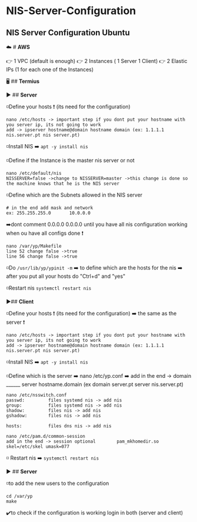 # NIS-Server-Configuration

## NIS Server Configuration Ubuntu

☁️ # **AWS**

👉 1 VPC (default is enough)
👉 2 Instances ( 1 Server 1 Client)
👉 2 Elastic IPs (1 for each one of the Instances)


🖥️ ## **Termius**

▶️ ## **Server**

◽Define your hosts ❗ (its need for the configuration)

```
nano /etc/hosts -> important step if you dont put your hostname with you server ip, its not going to work
add -> ipserver hostname@domain hostname domain (ex: 1.1.1.1 nis.server.pt nis server.pt)

```
◽Install NIS ➡️ `apt -y install nis`

◽Define if the Instance is the master nis server or not

```
nano /etc/default/nis
NISSERVER=false ->change to NISSERVER=master ->this change is done so the machine knows that he is the NIS server

```
◽Define which are the Subnets allowed in the NIS server

```
# in the end add mask and network
ex: 255.255.255.0		10.0.0.0

```
➡️dont comment 0.0.0.0 0.0.0.0 until you have all nis configuration working when ou have all configs done ❗

```
nano /var/yp/Makefile
line 52 change false ->true
line 56 change false ->true

```
◽Do `/usr/lib/yp/ypinit -m` ➡️ to define which are the hosts for the nis ➡️ after you put all your hosts do "Ctrl+d" and "yes" 

◽Restart nis `systemctl restart nis`


▶️## **Client**

◽Define your hosts ❗ (its need for the configuration) ➡️ the same as the server ❗

```
nano /etc/hosts -> important step if you dont put your hostname with you server ip, its not going to work
add -> ipserver hostname@domain hostname domain (ex: 1.1.1.1 nis.server.pt nis server.pt)

```
◽Install NIS ➡️ `apt -y install nis`

◽Define which is the server ➡️ nano /etc/yp.conf ➡️ add in the end -> domain ______ server hostname.domain (ex domain server.pt server nis.server.pt)

```
nano /etc/nsswitch.conf
passwd:         files systemd nis -> add nis
group:          files systemd nis -> add nis
shadow:         files nis -> add nis
gshadow:        files nis -> add nis

hosts:          files dns nis -> add nis

```

```
nano /etc/pam.d/common-session
add in the end -> session optional        pam_mkhomedir.so skel=/etc/skel umask=077

```

◽ Restart nis ➡️ `systemctl restart nis` 


▶️ ## **Server**

◽to add the new users to the configuration

```
cd /var/yp
make

```

✔️to check if the configuration is working login in both (server and client) 
